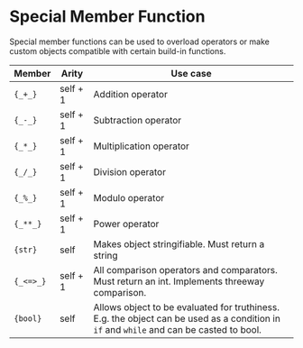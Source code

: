 # Special Member Function

Special member functions can be used to overload operators or make custom objects compatible with certain build-in functions.

| Member    | Arity    | Use case                                                                                                                                |
| --------- | -------- | --------------------------------------------------------------------------------------------------------------------------------------- |
| `{_+_}`   | self + 1 | Addition operator                                                                                                                       |
| `{_-_}`   | self + 1 | Subtraction operator                                                                                                                    |
| `{_*_}`   | self + 1 | Multiplication operator                                                                                                                 |
| `{_/_}`   | self + 1 | Division operator                                                                                                                       |
| `{_%_}`   | self + 1 | Modulo operator                                                                                                                         |
| `{_**_}`  | self + 1 | Power operator                                                                                                                          |
| `{str}`   | self     | Makes object stringifiable. Must return a string                                                                                        |
| `{_<=>_}` | self + 1 | All comparison operators and comparators. Must return an int. Implements threeway comparison.                                           |
| `{bool}`  | self     | Allows object to be evaluated for truthiness. E.g. the object can be used as a condition in `if` and `while` and can be casted to bool. |

